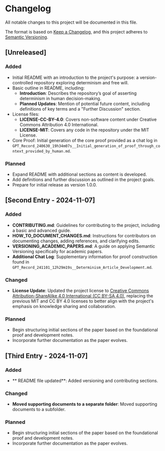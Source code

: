 # Changelog

All notable changes to this project will be documented in this file.

The format is based on [Keep a Changelog](https://keepachangelog.com/en/1.0.0/), and this project adheres to [Semantic Versioning](https://semver.org/).

## [Unreleased]
### Added
- Initial README with an introduction to the project's purpose: a version-controlled repository exploring determinism and free will.
- Basic outline in README, including:
  - **Introduction**: Describes the repository’s goal of asserting determinism in human decision-making.
  - **Planned Updates**: Mention of potential future content, including definitions of key terms and a "Further Discussion" section.
- License files:
  - **LICENSE-CC-BY-4.0**: Covers non-software content under Creative Commons Attribution 4.0 International.
  - **LICENSE-MIT**: Covers any code in the repository under the MIT License.
- Core Proof: Initial generation of the core proof provided as a chat log in `GPT_Record_240630_19h34m07s__Initial_generation_of_proof_through_context_provided_by_human.md`.

### Planned
- Expand README with additional sections as content is developed.
- Add definitions and further discussion as outlined in the project goals.
- Prepare for initial release as version 1.0.0.

## [Second Entry - 2024-11-07]
### Added
- **CONTRIBUTING.md**: Guidelines for contributing to the project, including a basic and advanced guide.
- **HOW_TO_DOCUMENT_CHANGES.md**: Instructions for contributors on documenting changes, adding references, and clarifying edits.
- **VERSIONING_ACADEMIC_PAPERS.md**: A guide on applying Semantic Versioning specifically for academic papers.
- **Additional Chat Log**: Supplementary information for proof construction found in `GPT_Record_241101_12h29m19s__Determinism_Article_Development.md`.

### Changed
- **License Update**: Updated the project license to [Creative Commons Attribution-ShareAlike 4.0 International (CC BY-SA 4.0)](https://creativecommons.org/licenses/by-sa/4.0/), replacing the previous MIT and CC BY 4.0 licenses to better align with the project's emphasis on knowledge sharing and collaboration.

### Planned
- Begin structuring initial sections of the paper based on the foundational proof and development notes.
- Incorporate further documentation as the paper evolves.


## [Third Entry - 2024-11-07]
### Added
- ** README file updated**: Added versioning and contributing sections. 

### Changed
- **Moved supporting documents to a separate folder**: Moved supporting documents to a subfolder.
### Planned
- Begin structuring initial sections of the paper based on the foundational proof and development notes.
- Incorporate further documentation as the paper evolves.
